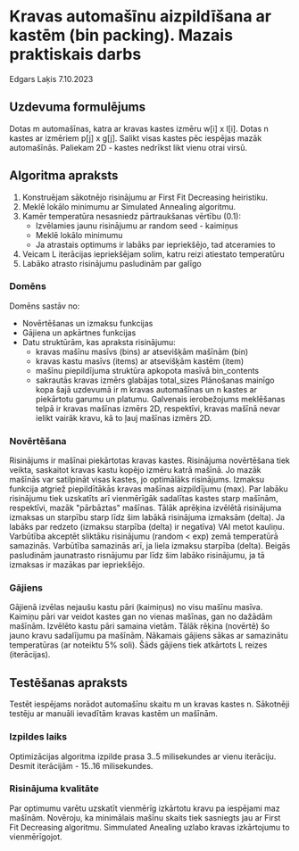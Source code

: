 # Kravas automašīnu aizpildīšana ar kastēm (bin packing). Mazais praktiskais darbs
Edgars Laķis
7.10.2023
## Uzdevuma formulējums 
Dotas m automašīnas, katra ar kravas kastes izmēru w[i] x l[i]. Dotas n kastes ar izmēriem p[j] x g[j]. 
Salikt visas kastes pēc iespējas mazāk automašīnās. Paliekam 2D - kastes nedrīkst likt vienu otrai virsū.

## Algoritma apraksts
1. Konstruējam sākotnējo risinājumu ar First Fit Decreasing heiristiku. 
1. Meklē lokālo minimumu ar Simulated Annealing algoritmu.
1. Kamēr temperatūra nesasniedz pārtraukšanas vērtību (0.1):
   - Izvēlamies jaunu risinājumu ar random seed - kaimiņus
   - Meklē lokālo minimumu
   - Ja atrastais optimums ir labāks par iepriekšējo, tad atceramies to
1. Veicam L iterācijas iepriekšējam solim, katru reizi atiestato temperatūru
1. Labāko atrasto risinājumu pasludinām par galīgo
### Domēns
Domēns sastāv no: 
- Novērtēšanas un izmaksu funkcijas
- Gājiena un apkārtnes funkcijas
- Datu struktūrām, kas apraksta risinājumu:
  - kravas mašīnu masīvs (bins) ar atsevišķām mašīnām (bin) 
  - kravas kastu masīvs (items) ar atsevišķām kastēm (item)
  - mašīnu piepildījuma struktūra apkopota masīvā bin_contents
  - sakrautās kravas izmērs glabājas total_sizes
Plānošanas mainīgo kopa šajā uzdevumā ir m kravas automašīnas un n kastes ar piekārtotu garumu un platumu. Galvenais ierobežojums meklēšanas telpā ir kravas mašīnas izmērs 2D, respektīvi, kravas mašīnā nevar ielikt vairāk kravu, kā to ļauj mašīnas izmērs 2D.
### Novērtēšana
Risinājums ir mašīnai piekārtotas kravas kastes. Risinājuma novērtēšana tiek veikta, saskaitot kravas kastu kopējo izmēru katrā mašīnā. Jo mazāk mašīnās var satilpināt visas kastes, jo optimālāks risinājums. Izmaksu funkcija atgriež piepildītākās kravas mašīnas aizpildījumu (max). Par labāku risinājumu tiek uzskatīts arī vienmērīgāk sadalītas kastes starp mašīnām, respektīvi, mazāk "pārbāztas" mašīnas.
Tālāk aprēķina izvēlētā risinājuma izmaksas un starpību starp līdz šim labākā risinājuma izmaksām (delta). Ja labāks par redzeto (izmaksu starpība (delta) ir negatīva) VAI metot kauliņu. Varbūtība akceptēt sliktāku risinājumu (random < exp) zemā temperatūrā samazinās. Varbūtība samazinās arī, ja liela izmaksu starpība (delta).
Beigās pasludinām jaunatrasto risnājumu par līdz šim labāko risinājumu, ja tā izmaksas ir mazākas par iepriekšējo.
### Gājiens
Gājienā izvēlas nejaušu kastu pāri (kaimiņus) no visu mašīnu masīva. Kaimiņu pāri var veidot kastes gan no vienas mašīnas, gan no dažādām mašīnām. Izvēlēto kastu pāri samaina vietām. Tālāk rēķina (novērtē) šo jauno kravu sadalījumu pa mašīnām. Nākamais gājiens sākas ar samazinātu temperatūras (ar noteiktu 5% soli).
Šāds gājiens tiek atkārtots L reizes (iterācijas).
## Testēšanas apraksts
Testēt iespējams norādot automašīnu skaitu m un kravas kastes n.
Sākotnēji testēju ar manuāli ievadītām kravas kastēm un mašīnām.
### Izpildes laiks
Optimizācijas algoritma izpilde prasa 3..5 milisekundes ar vienu iterāciju. Desmit iterācijām - 15..16 milisekundes.
### Risinājuma kvalitāte
Par optimumu varētu uzskatīt vienmērīg izkārtotu kravu pa iespējami maz mašīnām. Novēroju, ka minimālais mašīnu skaits tiek sasniegts jau ar First Fit Decreasing algoritmu. Simmulated Anealing uzlabo kravas izkārtojumu to vienmērīgojot.